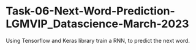 # Task-06-Next-Word-Prediction-LGMVIP_Datascience-March-2023
Using Tensorflow and Keras library train a RNN, to predict the next word.
